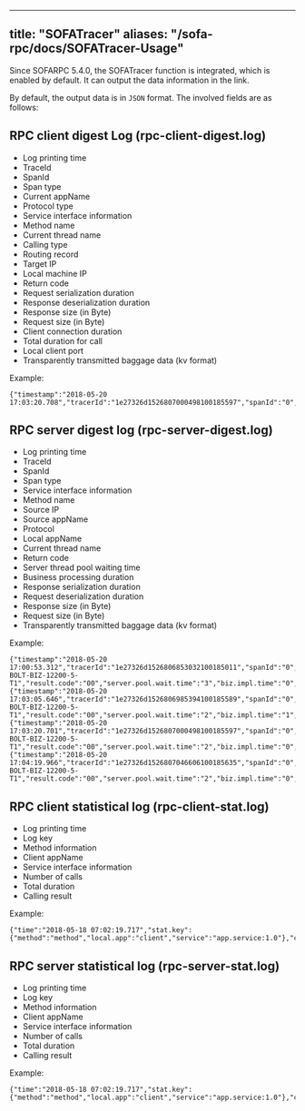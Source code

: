 
---

title: "SOFATracer"
aliases: "/sofa-rpc/docs/SOFATracer-Usage"
---

Since SOFARPC 5.4.0, the SOFATracer function is integrated, which is enabled by default. It can output the data information in the link.

By default, the output data is in `JSON` format. The involved fields are as follows:

## RPC client digest Log (rpc-client-digest.log)

* Log printing time
* TraceId
* SpanId
* Span type
* Current appName
* Protocol type
* Service interface information
* Method name
* Current thread name
* Calling type
* Routing record
* Target IP
* Local machine IP
* Return code
* Request serialization duration
* Response deserialization duration
* Response size (in Byte)
* Request size (in Byte)
* Client connection duration
* Total duration for call
* Local client port
* Transparently transmitted baggage data (kv format)

Example:

```plain
{"timestamp":"2018-05-20 17:03:20.708","tracerId":"1e27326d1526807000498100185597","spanId":"0","span.kind":"client","local.app":"SOFATracerRPC","protocol":"bolt","service":"com.alipay.sofa.tracer.examples.sofarpc.direct.DirectService:1.0","method":"sayDirect","current.thread.name":"main","invoke.type":"sync","router.record":"DIRECT","remote.ip":"127.0.0.1:12200","local.client.ip":"127.0.0.1","result.code":"00","req.serialize.time":"33","resp.deserialize.time":"39","resp.size":"170","req.size":"582","client.conn.time":"0","client.elapse.time":"155","local.client.port":"59774","baggage":""}
```

## RPC server digest log (rpc-server-digest.log)

* Log printing time
* TraceId
* SpanId
* Span type
* Service interface information
* Method name
* Source IP
* Source appName
* Protocol
* Local appName
* Current thread name
* Return code
* Server thread pool waiting time
* Business processing duration
* Response serialization duration
* Request deserialization duration
* Response size (in Byte)
* Request size (in Byte)
* Transparently transmitted baggage data (kv format)

Example:

```plain
{"timestamp":"2018-05-20 17:00:53.312","tracerId":"1e27326d1526806853032100185011","spanId":"0","span.kind":"server","service":"com.alipay.sofa.tracer.examples.sofarpc.direct.DirectService:1.0","method":"sayDirect","remote.ip":"127.0.0.1","remote.app":"SOFATracerRPC","protocol":"bolt","local.app":"SOFATracerRPC","current.thread.name":"SOFA-BOLT-BIZ-12200-5-T1","result.code":"00","server.pool.wait.time":"3","biz.impl.time":"0","resp.serialize.time":"4","req.deserialize.time":"38","resp.size":"170","req.size":"582","baggage":"",{"timestamp":"2018-05-20 17:03:05.646","tracerId":"1e27326d1526806985394100185589","spanId":"0","span.kind":"server","service":"com.alipay.sofa.tracer.examples.sofarpc.direct.DirectService:1.0","method":"sayDirect","remote.ip":"127.0.0.1","remote.app":"SOFATracerRPC","protocol":"bolt","local.app":"SOFATracerRPC","current.thread.name":"SOFA-BOLT-BIZ-12200-5-T1","result.code":"00","server.pool.wait.time":"2","biz.impl.time":"1","resp.serialize.time":"1","req.deserialize.time":"6","resp.size":"170","req.size":"582","baggage":"",{"timestamp":"2018-05-20 17:03:20.701","tracerId":"1e27326d1526807000498100185597","spanId":"0","span.kind":"server","service":"com.alipay.sofa.tracer.examples.sofarpc.direct.DirectService:1.0","method":"sayDirect","remote.ip":"127.0.0.1","remote.app":"SOFATracerRPC","protocol":"bolt","local.app":"SOFATracerRPC","current.thread.name":"SOFA-BOLT-BIZ-12200-5-T1","result.code":"00","server.pool.wait.time":"2","biz.impl.time":"0","resp.serialize.time":"1","req.deserialize.time":"4","resp.size":"170","req.size":"582","baggage":"",{"timestamp":"2018-05-20 17:04:19.966","tracerId":"1e27326d1526807046606100185635","spanId":"0","span.kind":"server","service":"com.alipay.sofa.tracer.examples.sofarpc.direct.DirectService:1.0","method":"sayDirect","remote.ip":"127.0.0.1","remote.app":"SOFATracerRPC","protocol":"bolt","local.app":"SOFATracerRPC","current.thread.name":"SOFA-BOLT-BIZ-12200-5-T1","result.code":"00","server.pool.wait.time":"2","biz.impl.time":"0","resp.serialize.time":"1","req.deserialize.time":"4","resp.size":"170","req.size":"582","baggage":""}
```

## RPC client statistical log (rpc-client-stat.log)

* Log printing time
* Log key
* Method information
* Client appName
* Service interface information
* Number of calls
* Total duration
* Calling result

Example:

```plain
{"time":"2018-05-18 07:02:19.717","stat.key":{"method":"method","local.app":"client","service":"app.service:1.0"},"count":10,"total.cost.milliseconds":17,"success":"Y"}
```

## RPC server statistical log (rpc-server-stat.log)

* Log printing time
* Log key
* Method information
* Client appName
* Service interface information
* Number of calls
* Total duration
* Calling result

Example:

```plain
{"time":"2018-05-18 07:02:19.717","stat.key":{"method":"method","local.app":"client","service":"app.service:1.0"},"count":10,"total.cost.milliseconds":17,"success":"Y"}
```
